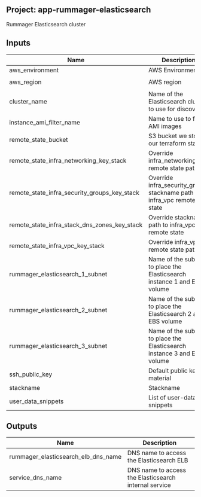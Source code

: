 ## Project: app-rummager-elasticsearch

Rummager Elasticsearch cluster


## Inputs

| Name | Description | Type | Default | Required |
|------|-------------|:----:|:-----:|:-----:|
| aws_environment | AWS Environment | string | - | yes |
| aws_region | AWS region | string | `eu-west-1` | no |
| cluster_name | Name of the Elasticsearch cluster to use for discovery | string | - | yes |
| instance_ami_filter_name | Name to use to find AMI images | string | `` | no |
| remote_state_bucket | S3 bucket we store our terraform state in | string | - | yes |
| remote_state_infra_networking_key_stack | Override infra_networking remote state path | string | `` | no |
| remote_state_infra_security_groups_key_stack | Override infra_security_groups stackname path to infra_vpc remote state | string | `` | no |
| remote_state_infra_stack_dns_zones_key_stack | Override stackname path to infra_vpc remote state | string | `` | no |
| remote_state_infra_vpc_key_stack | Override infra_vpc remote state path | string | `` | no |
| rummager_elasticsearch_1_subnet | Name of the subnet to place the Elasticsearch instance 1 and EBS volume | string | - | yes |
| rummager_elasticsearch_2_subnet | Name of the subnet to place the Elasticsearch 2 and EBS volume | string | - | yes |
| rummager_elasticsearch_3_subnet | Name of the subnet to place the Elasticsearch instance 3 and EBS volume | string | - | yes |
| ssh_public_key | Default public key material | string | - | yes |
| stackname | Stackname | string | - | yes |
| user_data_snippets | List of user-data snippets | list | - | yes |

## Outputs

| Name | Description |
|------|-------------|
| rummager_elasticsearch_elb_dns_name | DNS name to access the Elasticsearch ELB |
| service_dns_name | DNS name to access the Elasticsearch internal service |

